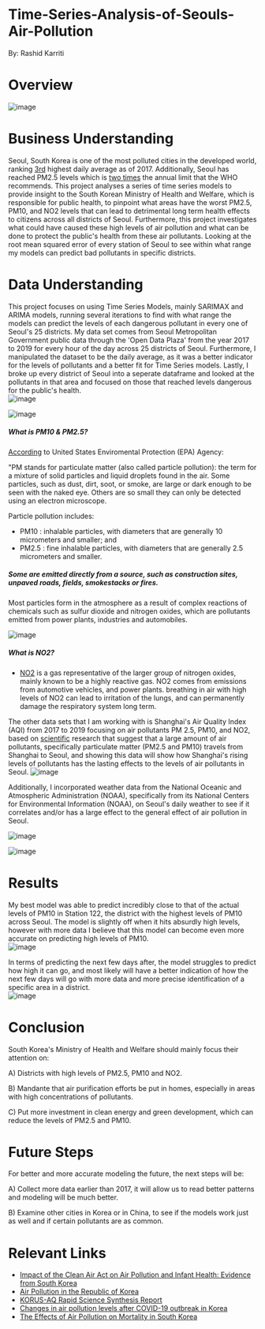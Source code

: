 # Time-Series-Analysis-of-Seouls-Air-Pollution
By: Rashid Karriti

# Overview
![image](https://user-images.githubusercontent.com/82670256/139102481-aa2d1eab-7e4d-4cb4-a9a6-0348c0737315.png)


# Business Understanding
Seoul, South Korea is one of the most polluted cities in the developed world, ranking [3rd](https://www.ft.com/content/b49a9878-141b-11e7-80f4-13e067d5072c) highest daily average as of 2017. Additionally, Seoul has reached PM2.5 levels which is [two times](https://smartairfilters.com/en/blog/air-quality-seoul-pollution/) the annual limit that the WHO recommends. This project analyses a series of time series models to provide insight to the South Korean Ministry of Health and Welfare, which is responsible for public health, to pinpoint what areas have the worst PM2.5, PM10, and NO2 levels that can lead to detrimental long term health effects to citizens across all districts of Seoul. Furthermore, this project investigates what could have caused these high levels of air pollution and what can be done to protect the public's health from these air pollutants. Looking at the root mean squared error
of every station of Seoul to see within what range my models can predict bad pollutants in specific districts.

# Data Understanding
This project focuses on using Time Series Models, mainly SARIMAX and ARIMA models, running several iterations to find with what range the models can predict the levels of each dangerous pollutant in every one of Seoul's 25 districts. My data set comes from Seoul Metropolitan Government public data through the 'Open Data Plaza' from the year 2017 to 2019 for every hour of the day across 25 districts of Seoul. Furthermore, I manipulated the dataset to be the daily average, as it was a better indicator for the levels of pollutants and a better fit for Time Series models. Lastly, I broke up every district of Seoul into a seperate dataframe and looked at the pollutants in that area and focused on those that reached levels dangerous for the public's health.   
![image](https://user-images.githubusercontent.com/82670256/139100853-d0795407-1323-4d29-b76d-967b9712a16e.png)

![image](https://user-images.githubusercontent.com/82670256/139100935-7f3ed1b3-cc98-4136-9487-cd66579bd4f0.png)

##### What is PM10 & PM2.5?

[According](https://www.epa.gov/pm-pollution/particulate-matter-pm-basics) to United States Enviromental Protection (EPA) Agency: 

"PM stands for particulate matter (also called particle pollution): the term for a mixture of solid particles and liquid droplets found in the air. Some particles, such as dust, dirt, soot, or smoke, are large or dark enough to be seen with the naked eye. Others are so small they can only be detected using an electron microscope.

Particle pollution includes:

- PM10 : inhalable particles, with diameters that are generally 10 micrometers and smaller; and
- PM2.5 : fine inhalable particles, with diameters that are generally 2.5 micrometers and smaller.


##### Some are emitted directly from a source, such as construction sites, unpaved roads, fields, smokestacks or fires.

Most particles form in the atmosphere as a result of complex reactions of chemicals such as sulfur dioxide and nitrogen oxides, which are pollutants emitted from power plants, industries and automobiles.


![image](https://user-images.githubusercontent.com/82670256/139100949-ad44f879-ee2a-4a99-844c-8de0c19ed966.png)


##### What is NO2?

- [NO2](https://www.epa.gov/no2-pollution/basic-information-about-no2) is a gas representative of the larger group of nitrogen oxides, mainly known to be a highly reactive gas. NO2 comes from emissions from automotive vehicles, and power plants. breathing in air with high levels of NO2 can lead to irritation of the lungs, and can permanently damage the respiratory system long term.  





The other data sets that I am working with is Shanghai's Air Quality Index (AQI) from 2017 to 2019 focusing on air pollutants PM 2.5, PM10, and NO2, based on [scientific](https://www.nature.com/articles/s41598-020-68201-0) research that suggest that a large amount of air pollutants, specifically particulate matter (PM2.5 and PM10) travels from Shanghai to Seoul, and showing this data will show how Shanghai's rising levels of pollutants has the lasting effects to the levels of air pollutants in Seoul. 
![image](https://user-images.githubusercontent.com/82670256/139102769-a42aa51b-f493-4be1-b5d5-451b779e0bb7.png)

Additionally, I incorporated weather data from the National Oceanic and Atmospheric Administration (NOAA), specifically from its National Centers for Environmental Information (NOAA), on Seoul's daily weather to see if it correlates and/or has a large effect to the general effect of air pollution in Seoul. 

![image](https://user-images.githubusercontent.com/82670256/139115107-4db300ee-c2b9-4d19-8407-df3f65b746be.png)

![image](https://user-images.githubusercontent.com/82670256/139102949-52809bbd-c335-4065-8239-ddfa339a129a.png)

# Results
My best model was able to predict incredibly close to that of the actual levels of PM10 in Station 122, the district with the highest levels of PM10 across Seoul. The model is slightly off when it hits absurdly high levels, however with more data I believe that this model can become even more accurate on predicting high levels of PM10.  
![image](https://user-images.githubusercontent.com/82670256/139115411-1ad96a48-4b19-41e1-8510-2efdc4e5e294.png)

In terms of predicting the next few days after, the model struggles to predict how high it can go, and most likely will have a better indication of how the next few days will go with more data and more precise identification of a specific area in a district.  
![image](https://user-images.githubusercontent.com/82670256/139115559-39caee54-a788-43d4-a62e-b0ee900ffea1.png)

# Conclusion
South Korea's Ministry of Health and Welfare should mainly focus their attention on: 

A) Districts with high levels of PM2.5, PM10 and NO2.

B) Mandante that air purification efforts be put in homes, especially in areas with high concentrations of pollutants.

C) Put more investment in clean energy and green development, which can reduce the levels of PM2.5 and PM10. 

# Future Steps
For better and more accurate modeling the future, the next steps will be:

A) Collect more data earlier than 2017, it will allow us to read better patterns and modeling will be much better. 

B) Examine other cities in Korea or in China, to see if the models work just as well and if certain pollutants are as common.


# Relevant Links 
- [Impact of the Clean Air Act on Air Pollution and Infant Health: Evidence from South Korea](https://ftp.iza.org/dp11542.pdf)
- [Air Pollution in the Republic of Korea](https://www.tandfonline.com/doi/pdf/10.1080/00022470.1984.10465820)
- [KORUS-AQ Rapid Science Synthesis Report](https://espo.nasa.gov/sites/default/files/documents/KORUS-AQ%20RSSR.pdf)
- [Changes in air pollution levels after COVID-19 outbreak in Korea](https://www.ncbi.nlm.nih.gov/pmc/articles/PMC7402377/)  
- [The Effects of Air Pollution on Mortality in South Korea](https://reader.elsevier.com/reader/sd/pii/S1878029615001929?token=BB5E1CA447BF2779433AA74A4C2F2FF5E8044C037CCFA4832A188E36BDC6A962A8152EA18FDF09806FED6A40F0EA822D&originRegion=us-east-1&originCreation=20211007173945)
